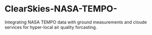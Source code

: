 # ClearSkies-NASA-TEMPO-
Integrating NASA TEMPO data with ground measurements and cloude services for hyper-local air quality forcasting.
